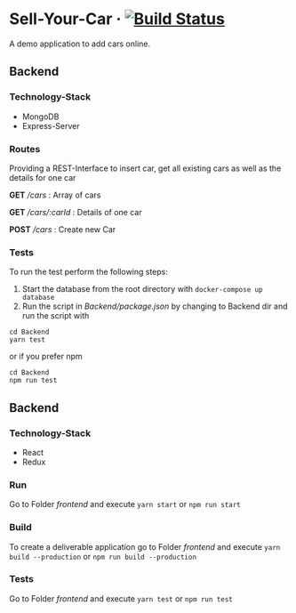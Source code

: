 # Sell-Your-Car &middot; [![Build Status](https://travis-ci.org/PetrykowskiM/sell-your-car.svg?branch=master)](https://travis-ci.org/PetrykowskiM/sell-your-car)

A demo application to add cars online.

## Backend

### Technology-Stack

* MongoDB
* Express-Server

### Routes

Providing a REST-Interface to insert car, get all existing cars as well as the details for one car

**GET** _/cars_ : Array of cars

**GET** _/cars/:carId_ : Details of one car

**POST** _/cars_ : Create new Car

### Tests

To run the test perform the following steps:

1.  Start the database from the root directory with `docker-compose up database`
2.  Run the script in _Backend/package.json_ by changing to Backend dir and run the script with

```
cd Backend
yarn test
```

or if you prefer npm

```
cd Backend
npm run test
```

## Backend

### Technology-Stack

* React
* Redux

### Run

Go to Folder _frontend_ and execute `yarn start` or `npm run start`

### Build

To create a deliverable application go to Folder _frontend_ and execute `yarn build --production` or `npm run build --production`

### Tests

Go to Folder _frontend_ and execute `yarn test` or `npm run test`
